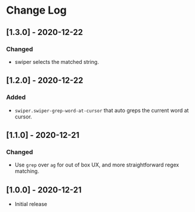 # Change Log

## [1.3.0] - 2020-12-22

### Changed

- swiper selects the matched string.

## [1.2.0] - 2020-12-22

### Added

- `swiper.swiper-grep-word-at-cursor` that auto greps the current word at cursor.

## [1.1.0] - 2020-12-21

### Changed

- Use `grep` over `ag` for out of box UX, and more straightforward regex matching.

## [1.0.0] - 2020-12-21

- Initial release
